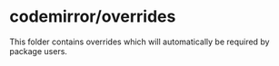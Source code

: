 # codemirror/overrides

This folder contains overrides which will automatically be required by package users.
